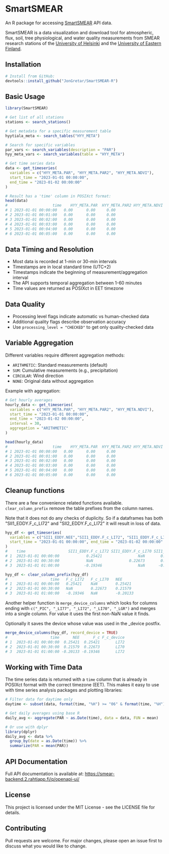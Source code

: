 # SmartSMEAR

An R package for accessing [SmartSMEAR](https://smear.avaa.csc.fi/) API data.

SmartSMEAR is a data visualization and download tool for atmospheric, flux, soil, tree physiological, and water quality measurements from SMEAR research stations of the [University of Helsinki](https://helsinki.fi) and the [University of Eastern Finland](https://uef.fi).

## Installation

```R
# Install from GitHub:
devtools::install_github("JonGretar/SmartSMEAR-R")
```

## Basic Usage

```R
library(SmartSMEAR)

# Get list of all stations
stations <- search_stations()

# Get metadata for a specific measurement table
hyytiala_meta <- search_tables("HYY_META")

# Search for specific variables
par_vars <- search_variables(description = "PAR")
hyy_meta_vars <- search_variables(table = "HYY_META")

# Get time series data
data <- get_timeseries(
  variables = c("HYY_META.PAR", "HYY_META.PAR2", "HYY_META.NDVI"),
  start_time = "2023-01-01 00:00:00",
  end_time = "2023-01-02 00:00:00"
)

# Result has a 'time' column in POSIXct format:
head(data)
#                    time    HYY_META.PAR  HYY_META.PAR2 HYY_META.NDVI
# 1 2023-01-01 00:00:00   0.00      0.00     0.00
# 2 2023-01-01 00:01:00   0.00      0.00     0.00
# 3 2023-01-01 00:02:00   0.00      0.00     0.00
# 4 2023-01-01 00:03:00   0.00      0.00     0.00
# 5 2023-01-01 00:04:00   0.00      0.00     0.00
# 6 2023-01-01 00:05:00   0.00      0.00     0.00
```

## Data Timing and Resolution

- Most data is recorded at 1-min or 30-min intervals
- Timestamps are in local standard time (UTC+2)
- Timestamps indicate the beginning of measurement/aggregation interval
- The API supports temporal aggregation between 1-60 minutes
- Time values are returned as POSIXct in EET timezone

## Data Quality

- Processing level flags indicate automatic vs human-checked data
- Additional quality flags describe observation accuracy
- Use `processing_level = "CHECKED"` to get only quality-checked data

## Variable Aggregation

Different variables require different aggregation methods:

- `ARITHMETIC`: Standard measurements (default)
- `SUM`: Cumulative measurements (e.g., precipitation)
- `CIRCULAR`: Wind direction
- `NONE`: Original data without aggregation

Example with aggregation:

```R
# Get hourly averages
hourly_data <- get_timeseries(
  variables = c("HYY_META.PAR", "HYY_META.PAR2", "HYY_META.NDVI"),
  start_time = "2023-01-01 00:00:00",
  end_time = "2023-01-02 00:00:00",
  interval = 30,
  aggregation = "ARITHMETIC"
)

head(hourly_data)
#                    time    HYY_META.PAR  HYY_META.PAR2 HYY_META.NDVI
# 1 2023-01-01 00:00:00   0.00      0.00     0.00
# 2 2023-01-01 00:01:00   0.00      0.00     0.00
# 3 2023-01-01 00:02:00   0.00      0.00     0.00
# 4 2023-01-01 00:03:00   0.00      0.00     0.00
# 5 2023-01-01 00:04:00   0.00      0.00     0.00
# 6 2023-01-01 00:05:00   0.00      0.00     0.00
```

## Cleanup functions

There are a few convenience related functions available. `clear_column_prefix`
remove the table prefixes from the column names.

Note that it does not do any checks of duplicity. So if a dataframes has both
"SII1_EDDY.F_c_LI72" and "SII2_EDDY.F_c_LI72" it will result in loss of data.

```R
hyy_df <- get_timeseries(
  variables = c("SII1_EDDY.NEE","SII1_EDDY.F_c_LI72", "SII1_EDDY.F_c_LI70"),
  start_time = "2023-01-01 00:00:00", end_time = "2023-01-02 00:00:00"
)
#    time                   SII1_EDDY.F_c_LI72 SII1_EDDY.F_c_LI70 SII1_EDDY.NEE
# 1  2023-01-01 00:00:00            0.25421                NaN       0.25421
# 2  2023-01-01 00:30:00            NaN                0.22673       0.21579
# 3  2023-01-01 01:00:00           -0.19346                NaN      -0.20133

hyy_df <- clear_column_prefix(hyy_df)
#                   time   F_c_LI72   F_c_LI70   NEE
# 1  2023-01-01 00:00:00   0.25421    NaN        0.25421
# 2  2023-01-01 00:30:00   NaN        0.22673    0.21579
# 3  2023-01-01 01:00:00   -0.19346   NaN        -0.20133
```

Another helper function is `merge_device_columns` which looks for columns ending
with `c("_PIC", "_LI77", "_LI72", "_LI70", "_LGR")` and merges into a single
column. For value it uses the first non-NaN value it finds.

Optionally it saves the device whose value was used in the \_device postfix.

```R
merge_device_columns(hyy_df, record_device = TRUE)
#                   time      NEE      F_c F_c_device
# 1  2023-01-01 00:00:00  0.25421  0.25421       LI72
# 2  2023-01-01 00:30:00  0.21579  0.22673       LI70
# 3  2023-01-01 01:00:00 -0.20133 -0.19346       LI72
```

## Working with Time Data

The time series data is returned with a `time` column that is already in POSIXct format with the correct timezone (EET). This makes it easy to use with time series analysis packages and plotting libraries:

```R
# Filter data for daytime only
daytime <- subset(data, format(time, "%H") >= "06" & format(time, "%H") <= "18")

# Get daily averages using base R
daily_avg <- aggregate(PAR ~ as.Date(time), data = data, FUN = mean)

# Or use with dplyr
library(dplyr)
daily_avg <- data %>%
  group_by(date = as.Date(time)) %>%
  summarize(PAR = mean(PAR))
```

## API Documentation

Full API documentation is available at:
https://smear-backend.2.rahtiapp.fi/q/openapi-ui/

## License

This project is licensed under the MIT License - see the LICENSE file for details.

## Contributing

Pull requests are welcome. For major changes, please open an issue first to discuss what you would like to change.
